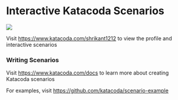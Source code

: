 # Interactive Katacoda Scenarios

[![](http://shields.katacoda.com/katacoda/shrikant1212/count.svg)](https://www.katacoda.com/shrikant1212 "Get your profile on Katacoda.com")

Visit https://www.katacoda.com/shrikant1212 to view the profile and interactive scenarios

### Writing Scenarios
Visit https://www.katacoda.com/docs to learn more about creating Katacoda scenarios

For examples, visit https://github.com/katacoda/scenario-example
